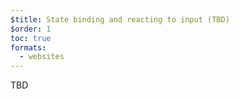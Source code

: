 ```yaml
---
$title: State binding and reacting to input (TBD)
$order: 1
toc: true
formats:
  - websites
---
```


TBD